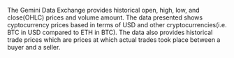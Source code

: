 The Gemini Data Exchange provides historical open, high, low, and close(OHLC) prices and volume amount. The data presented shows cyptocurrency prices based in terms of USD and other cryptocurrencies(i.e. BTC in USD compared to ETH in BTC). The data also provides historical trade prices which are prices at which actual trades took place between a buyer and a seller.
